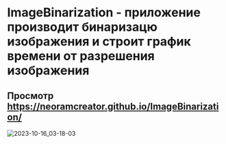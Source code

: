 # ImageBinarization - приложение производит бинаризацю изображения и строит график времени от разрешения изображения

## Просмотр https://neoramcreator.github.io/ImageBinarization/

![2023-10-16_03-18-03](https://github.com/NeoRamCreator/ImageBinarization/assets/93080981/5379cab3-9b74-46cb-899c-8c7f2f1ff929)
